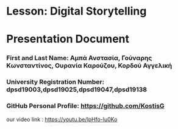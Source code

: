 # Lesson: Digital Storytelling
# Presentation Document

### First and Last Name: Αμπά Ανστασία, Γούναρης Κωνσταντίνος, Ουρανία Καρούζου, Κορδού Αγγελική
### University Registration Number: dpsd19003,dpsd19025,dpsd19047,dpsd19138
### GitHub Personal Profile: https://github.com/KostisG

our video link :      https://youtu.be/lpHfo-lu0Ko



